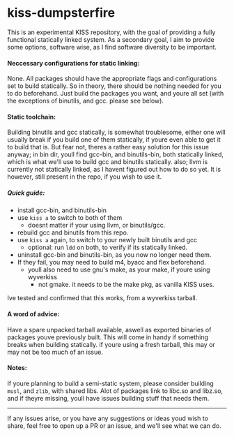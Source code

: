 # kiss-dumpsterfire

This is an experimental KISS repository, with the goal of providing a fully
functional statically linked system. 
As a secondary goal, I aim to provide some options, software wise, as I find
software diversity to be important. 


#### Neccessary configurations for static linking: 
None.
All packages should have the appropriate flags and configurations set to build
statically. So in theory, there should be nothing needed for you to do
beforehand. Just build the packages you want, and youre all set (with the
exceptions of binutils, and gcc. please see below).


#### Static toolchain:
Building binutils and gcc statically, is somewhat troublesome, either one will
usually break if you build one of them statically, if youre even able to get it
to build that is. But fear not, theres a rather easy solution for this issue
anyway; in bin dir, youll find gcc-bin, and binutils-bin, both statically
linked, which is what we'll use to build gcc and binutils statically.
also; llvm is currently not statically linked, as I havent figured out how
to do so yet. It is however, still present in the repo, if you wish to use it.


##### Quick guide:
* install gcc-bin, and binutils-bin
* use `kiss a` to switch to both of them
	* doesnt matter if your using llvm, or binutils/gcc.
* rebuild gcc and binutils from this repo. 
* use `kiss a` again, to switch to your newly built binutils and gcc
	* optional: run `ldd` on both, to verify if its statically linked.
* uninstall gcc-bin and binutils-bin, as you now no longer need them. 
* If they fail, you may need to build m4, byacc and flex beforehand.
	* youll also need to use gnu's make, as your make, if youre using wyverkiss
		* not gmake. it needs to be the make pkg, as vanilla KISS uses.

Ive tested and confirmed that this works, from a wyverkiss tarball.


#### A word of advice:
Have a spare unpacked tarball available, aswell as exported binaries of packages youve
previously built. This will come in handy if something breaks when building
statically. if youre using a fresh tarball, this may or may not be too much of
an issue. 

#### Notes:
If youre planning to build a semi-static system, please consider building
`musl`, and `zlib`, with shared libs. Alot of packages link to libc.so
and libz.so, and if theyre missing, youll have issues building stuff that needs
them. 

---
If any issues arise, or you have any suggestions or ideas youd wish to share, feel free to
open up a PR or an issue, and we'll see what we can do.
